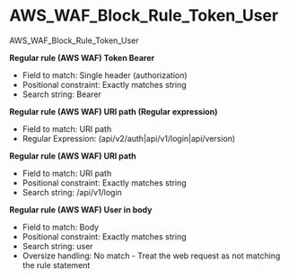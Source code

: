 # AWS_WAF_Block_Rule_Token_User
AWS_WAF_Block_Rule_Token_User

**Regular rule (AWS WAF) Token Bearer**
- Field to match: Single header (authorization)
- Positional constraint: Exactly matches string
- Search string: Bearer

**Regular rule (AWS WAF) URI path (Regular expression)**
- Field to match: URI path
- Regular Expression: (api\/v2\/auth|api\/v1\/login|api\/version)

**Regular rule (AWS WAF) URI path**
- Field to match: URI path
- Positional constraint: Exactly matches string
- Search string: /api/v1/login

**Regular rule (AWS WAF) User in body**
- Field to match: Body
- Positional constraint: Exactly matches string
- Search string: user
- Oversize handling: No match - Treat the web request as not matching the rule statement
